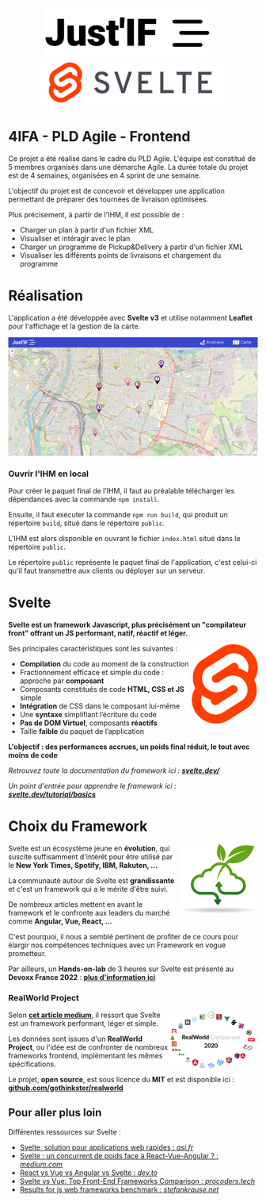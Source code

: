 <div align="center">
        <img src="assets/Logo.png" height="100px"/>    
    &nbsp; &nbsp; &nbsp;
    <a href="https://svelte.dev/">
        <img src="assets/Svelte_Logo_Full.png" height="100px"/>
    </a>
</div>

# 4IFA - PLD Agile - Frontend

Ce projet a été réalisé dans le cadre du PLD Agile. L'équipe est constitué de 5 membres organisés dans une démarche Agile. La durée totale du projet est de 4 semaines, organisées en 4 sprint de une semaine.

L'objectif du projet est de concevoir et développer une application permettant de préparer des tournées de livraison optimisées.

Plus précisement, à partir de l'IHM, il est possible de :
- Charger un plan à partir d'un fichier XML
- Visualiser et intéragir avec le plan 
- Charger un programme de Pickup&Delivery à partir d'un fichier XML
- Visualiser les différents points de livraisons et chargement du programme

# Réalisation

L'application a été développée avec **Svelte v3** et utilise notamment **Leaflet** pour l'affichage et la gestion de la carte.
<div align="center">
    <img src="assets/App.png" width="850px"/>
</div>

### Ouvrir l'IHM en local

Pour créer le paquet final de l’IHM, il faut au préalable télécharger les dépendances avec la commande `npm install`. 

Ensuite, il faut exécuter la commande `npm run build`, qui produit un répertoire `build`, situé dans le répertoire `public`. 

L’IHM est alors disponible en ouvrant le fichier `index.html` situé dans le répertoire `public`.

Le répertoire `public` représente le paquet final de l'application, c'est celui-ci qu'il faut transmettre aux clients ou déployer sur un serveur. 

# Svelte

**Svelte est un framework Javascript, plus précisément un "compilateur front" offrant un JS performant, natif, réactif et léger.**

<a href="https://svelte.dev/">
    <img src="assets/Svelte_Logo.png" align="right" height="160px">
</a>

Ses principales caractéristiques sont les suivantes :
- **Compilation** du code au moment de la construction
- Fractionnement efficace et simple du code : approche par **composant**
- Composants constitués de code **HTML, CSS et JS** simple
- **Intégration** de CSS dans le composant lui-même
- Une **syntaxe** simplifiant l’écriture du code
- **Pas de DOM Virtuel**, composants **réactifs**
- Taille **faible** du paquet de l’application

**L'objectif : des performances accrues, un poids final réduit, le tout avec moins de code**

_Retrouvez toute la documentation du framework ici : **[svelte.dev/](https://svelte.dev/)**_

_Un point d'entrée pour apprendre le framework ici : **[svelte.dev/tutorial/basics](https://svelte.dev/tutorial/basics)**_

# Choix du Framework

<a href="">
    <img src="assets/Green_IT.png" align="right" height="140px">
</a>

Svelte est un écosystème jeune en **évolution**, qui suscite suffisamment d'intérêt pour être utilisé par le **New York Times, Spotify, IBM, Rakuten, ...**

La communauté autour de Svelte est **grandissante** et c'est un framework qui a le mérite d'être suivi.

De nombreux articles mettent en avant le framework et le confronte aux leaders du marché comme **Angular, Vue, React, ...**

C'est pourquoi, il nous a semblé pertinent de profiter de ce cours pour élargir nos compétences techniques avec un Framework en vogue prometteur.

Par ailleurs, un **Hands-on-lab** de 3 heures sur Svelte est présenté au **Devoxx France 2022** : **[plus d'information ici](https://cfp.devoxx.fr/2022/talk/QWC-2883/_Devenir_svelte_avec_Svelte)**

### RealWorld Project

<a href="https://medium.com/dailyjs/a-realworld-comparison-of-front-end-frameworks-2020-4e50655fe4c1">
    <img src="assets/Real_World_Comparaison.png" align="right" height="120px">
</a>

Selon **[cet article medium](https://medium.com/dailyjs/a-realworld-comparison-of-front-end-frameworks-2020-4e50655fe4c1)**, il ressort que Svelte est un framework performant, léger et simple.

Les données sont issues d'un **RealWorld Project**, ou l'idée est de confronter de nombreux frameworks frontend, implémentant les mêmes spécifications.

Le projet, **open source**, est sous licence du **MIT** et est disponible ici : **[github.com/gothinkster/realworld](https://github.com/gothinkster/realworld)**

## Pour aller plus loin

Différentes ressources sur Svelte :
- [Svelte, solution pour applications web rapides : _asi.fr_](https://www.asi.fr/blog/sveltejs-solution-pour-applications-web-rapides)
- [Svelte : un concurrent de poids face à React-Vue-Angular ? : _medium.com_](https://medium.com/codeshake/svelte-un-concurrent-de-poids-face-%C3%A0-react-vue-angular-ca6b41a23d7)
- [React vs Vue vs Angular vs Svelte : _dev.to_](https://dev.to/hb/react-vs-vue-vs-angular-vs-svelte-1fdm)
- [Svelte vs Vue: Top Front-End Frameworks Comparison : _procoders.tech_](https://procoders.tech/blog/svelte-vs-vue-frameworks-comparison/)
- [Results for js web frameworks benchmark : _stefankrause.net_](https://stefankrause.net/js-frameworks-benchmark8/table.html)
